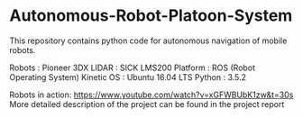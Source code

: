 # Autonomous-Robot-Platoon-System
This repository contains python code for autonomous navigation of mobile robots. 

Robots   : Pioneer 3DX
LIDAR    : SICK LMS200
Platform : ROS (Robot Operating System) Kinetic 
OS       : Ubuntu 16.04 LTS
Python   : 3.5.2

Robots in action: https://www.youtube.com/watch?v=xGFWBUbK1zw&t=30s
More detailed description of the project can be found in the project report
